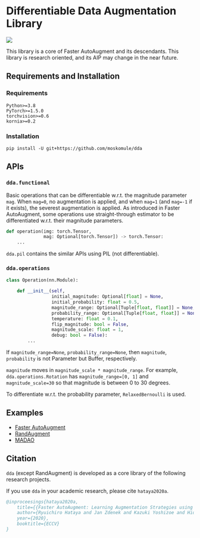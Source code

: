 # Differentiable Data Augmentation Library

![](https://github.com/moskomule/dda/workflows/pytest/badge.svg)

This library is a core of Faster AutoAugment and its descendants. This library is research oriented, and its AIP may change in the near future.

## Requirements and Installation

### Requirements

```
Python>=3.8
PyTorch>=1.5.0
torchvision>=0.6
kornia>=0.2
```

### Installation

```
pip install -U git+https://github.com/moskomule/dda
```

## APIs

### `dda.functional`

Basic operations that can be differentiable w.r.t. the magnitude parameter `mag`. When `mag=0`, no augmentation is applied, and when `mag=1` (and `mag=-1` if it exists), the severest augmentation is applied. As introduced in Faster AutoAugment, some operations use straight-through estimator to be differentiated w.r.t. their magnitude parameters.

```python
def operation(img: torch.Tensor,
              mag: Optional[torch.Tensor]) -> torch.Tensor:
    ...
```

`dda.pil` contains the similar APIs using PIL (not differentiable).


### `dda.operations`

```python
class Operation(nn.Module):
   
    def __init__(self,
                 initial_magnitude: Optional[float] = None,
                 initial_probability: float = 0.5,
                 magnitude_range: Optional[Tuple[float, float]] = None,
                 probability_range: Optional[Tuple[float, float]] = None,
                 temperature: float = 0.1,
                 flip_magnitude: bool = False,
                 magnitude_scale: float = 1,
                 debug: bool = False):
        ...
```

If `magnitude_range=None`, `probability_range=None`, then `magnitude`, `probability` is not Parameter but Buffer, respectively.

`magnitude` moves in `magnitude_scale * magnitude_range`. 
For example, `dda.operations.Rotation` has `magnitude_range=[0, 1]` and `magnitude_scale=30` so that magnitude is between 0 to 30 degrees. 

To differentiate w.r.t. the probability parameter, `RelaxedBernoulli` is used.

## Examples

* [Faster AutoAugment](./faster_autoaugment)
* [RandAugment](./examples)
* [MADAO](./madao)

## Citation

`dda` (except RandAugment) is developed as a core library of the following research projects. 

If you use `dda` in your academic research, please cite `hataya2020a`.

```bibtex
@inproceesings{hataya2020a,
    title={{Faster AutoAugment: Learning Augmentation Strategies using Backpropagation}},
    author={Ryuichiro Hataya and Jan Zdenek and Kazuki Yoshizoe and Hideki Nakayama},
    year={2020},
    booktitle={ECCV}
}

```